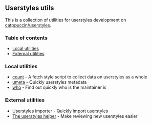 ## Userstyles utils

This is a collection of utilities for userstyles development on [catppuccin/userstyles](https://github.com/catppuccin/userstyles).

### Table of contents

<!--toc:start-->
- [Local utilities](#local-utilities)
- [External utilities](#external-utilities)
<!--toc:end-->

### Local utilities

- [count](./src/count.sh) - A fetch style script to collect data on userstyles as a whole
- [umeta](./src/umeta.sh) - Quickly userstyles metadata
- [who](./src/who.sh) - Find out quickly who is the maintainer is

### External utilities

- [Userstyles importer](https://github.com/uncenter/catppuccin-all-userstyles-import) - Quickly import userstyles
- [The userstyles helper](https://github.com/uncenter/ctp-userstyles-helper) - Make reviewing new userstyles easier
